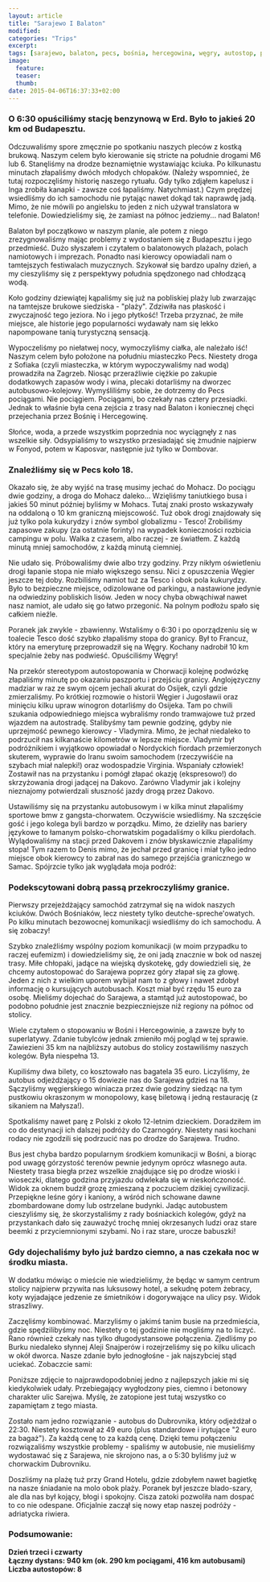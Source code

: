 ```yaml
---
layout: article
title: "Sarajewo I Balaton"
modified:
categories: "Trips"
excerpt:
tags: [sarajewo, balaton, pecs, bośnia, hercegowina, węgry, autostop, podróże]
image:
  feature:
  teaser:
  thumb:
date: 2015-04-06T16:37:33+02:00
---
```

<div class="notice"><h3>
O 6:30 opuściliśmy stację benzynową w Erd. Było to jakieś 20 km od Budapesztu.
</h3></div>
Odczuwaliśmy spore zmęcznie po spotkaniu naszych pleców z kostką brukową. Naszym celem było kierowanie się stricte na południe drogami M6 lub 6. Stanęliśmy na drodze beznamiętnie wystawiając kciuka. Po kilkunastu minutach złapaliśmy dwóch młodych chłopaków. (Należy wspomnieć, że tutaj rozpoczęliśmy historię naszego rytuału. Gdy tylko zdjąłem kapelusz i Inga zrobiła kanapki - zawsze coś łapaliśmy. Natychmiast.) Czym prędzej wsiedliśmy do ich samochodu nie pytając nawet dokąd tak naprawdę jadą. Mimo, że nie mówili po angielsku to jeden z nich używał translatora w telefonie. Dowiedzieliśmy się, że zamiast na północ jedziemy... nad Balaton!

Balaton był początkowo w naszym planie, ale potem z niego zrezygnowaliśmy mając problemy z wydostaniem się z Budapesztu i jego przedmieść. Dużo słyszałem i czytałem o balatonowych plażach, polach namiotowych i imprezach. Ponadto nasi kierowcy opowiadali nam o tamtejszych festiwalach muzycznych. Szykował się bardzo upalny dzień, a my cieszyliśmy się z perspektywy południa spędzonego nad chłodzącą wodą.

Koło godziny dziewiątej kąpaliśmy się już na pobliskiej plaży lub zwarzając na tamtejsze brukowe siedziska - "plaży". Zdziwiła nas płaskość i zwyczajność tego jeziora. No i jego płytkość! Trzeba przyznać, że miłe miejsce, ale historie jego popularności wydawały nam się lekko napompowane tanią turystyczną sensacją.



Wypoczeliśmy po niełatwej nocy, wymoczyliśmy ciałka, ale należało iść! Naszym celem było położone na południu miasteczko Pecs. Niestety droga z Sofiaka (czyli miasteczka, w którym wypoczywaliśmy nad wodą) prowadziła na Zagrzeb. Niosąc przeraźliwie ciężkie po zakupie dodatkowych zapasów wody i wina, plecaki dotarliśmy na dworzec autobusowo-kolejowy. Wymyśliliśmy sobie, że dotrzemy do Pecs pociągami. Nie pociągiem. Pociągami, bo czekały nas cztery przesiadki. Jednak to właśnie była cena zejścia z trasy nad Balaton i koniecznej chęci przejechania przez Bośnię i Hercegowinę.


Słońce, woda, a przede wszystkim poprzednia noc wyciągnęły z nas wszelkie siły. Odsypialiśmy to wszystko przesiadająć się żmudnie najpierw w Fonyod, potem w Kaposvar, następnie już tylko w Dombovar.


<div class="notice"><h3>Znaleźliśmy się w Pecs koło 18.</h3></div> Okazało się, że aby wyjść na trasę musimy jechać do Mohacz. Do pociągu dwie godziny, a droga do Mohacz daleko... Wzięliśmy taniutkiego busa i jakieś 50 minut później byliśmy w Mohacs. Tutaj znaki prosto wskazywały na oddaloną o 10 km graniczną miejscowość. Tuż obok drogi znajdowały się już tylko pola kukurydzy i znów symbol globalizmu - Tesco! Zrobiliśmy zapasowe zakupy (za ostatnie forinty) na wypadek konieczności rozbicia campingu w polu. Walka z czasem, albo raczej - ze światłem. Z każdą minutą mniej samochodów, z każdą minutą ciemniej.


Nie udało się. Próbowaliśmy dwie albo trzy godziny. Przy nikłym oświetleniu drogi łapanie stopa nie miało większego sensu. Nici z opuszczenia Węgier jeszcze tej doby. Rozbiliśmy namiot tuż za Tesco i obok pola kukurydzy. Było to bezpieczne miejsce, odizolowane od parkingu, a nastawione jedynie na odwiedziny pobliskich lisów. Jeden w nocy chyba obwąchiwał nawet nasz namiot, ale udało się go łatwo przegonić. Na polnym podłożu spało się całkiem nieźle.

Poranek jak zwykle - zbawienny. Wstaliśmy o 6:30 i po oporządzeniu się w toalecie Tesco dość szybko złapaliśmy stopa do granicy. Był to Francuz, który na emeryturę przeprowadził się na Węgry. Kochany nadrobił 10 km specjalnie żeby nas podwieść. Opuściliśmy Węgry!


Na przekór stereotypom autostopowania w Chorwacji kolejnę podwózkę złapaliśmy minutę po okazaniu paszportu i przejściu granicy. Anglojęzyczny madziar w raz ze swym ojcem jechali akurat do Osijek, czyli gdzie zmierzaliśmy. Po krótkiej rozmowie o historii Węgier i Jugosławii oraz minięciu kilku upraw winogron dotarliśmy do Osijeka. Tam po chwili szukania odpowiedniego miejsca wybraliśmy rondo tramwajowe tuż przed wjazdem na autostradę. Stalibyśmy tam pewnie godzinę, gdyby nie uprzejmość pewnego kierowcy - Vladymira. Mimo, że jechał niedaleko to podrzucił nas kilkanaście kilometrów w lepsze miejsce. Vladymir był podróżnikiem i wyjątkowo opowiadał o Nordyckich fiordach przemierzonych skuterem, wyprawie do Iranu swoim samochodem (rzeczywiśćie na szybach miał nalepki!) oraz wodospadzie Virginia. Wspaniały człowiek! Zostawił nas na przystanku i pomógł złapać okazję (ekspresowo!) do skrzyżowania drogi jadącej na Dakovo. Zarówno Vladymir jak i kolejny nieznajomy potwierdzali słuszność jazdy drogą przez Dakovo.

Ustawiliśmy się na przystanku autobusowym i w kilka minut złapaliśmy sportowe bmw z gangsta-chorwatem. Oczywiście wsiedliśmy. Na szczęście gość i jego kolega byli bardzo w porządku. Mimo, że dzieliły nas bariery językowe to łamanym polsko-chorwatskim pogadaliśmy o kilku pierdołach. Wylądowaliśmy na stacji przed Dakovem i znów błyskawicznie złapaliśmy stopa! Tym razem to Denis mimo, że jechał przed granicę i miał tylko jedno miejsce obok kierowcy to zabrał nas do samego przejśćia granicznego w Samac. Spójrzcie tylko jak wyglądała moja podróż:


<div class="notice"><h3>Podekscytowani dobrą passą przekroczyliśmy granice.</h3></div> Pierwszy przejeżdżający samochód zatrzymał się na widok naszych kciuków. Dwóch Bośniaków, lecz niestety tylko deutche-spreche'owatych. Po kilku minutach bezowocnej komunikacji wsiedliśmy do ich samochodu. A się zobaczy!


Szybko znaleźliśmy wspólny poziom komunikacji (w moim przypadku to raczej eufemizm) i dowiedzieliśmy się, że oni jadą znacznie w bok od naszej trasy. Miłe chłopaki, jadące na wiejską dyskotekę, gdy dowiedzieli się, że chcemy autostopować do Sarajewa poprzez góry złapał się za głowę. Jeden z nich z wielkim uporem wybijał nam to z głowy i nawet zdobył informację o kursujących autobusach. Koszt miał być rzędu 15 euro za osobę. Mieliśmy dojechać do Sarajewa, a stamtąd już autostopować, bo podobno południe jest znacznie bezpieczniejsze niż regiony na północ od stolicy.

Wiele czytałem o stopowaniu w Bośni i Hercegowinie, a zawsze były to superlatywy. Zdanie tubylców jednak zmieniło mój pogląd w tej sprawie. Zawiezieni 35 km na najbliższy autobus do stolicy zostawiliśmy naszych kolegów. Była niespełna 13.

Kupiliśmy dwa bilety, co kosztowało nas bagatela 35 euro. Liczyliśmy, że autobus odjeżdżający o 15 dowiezie nas do Sarajewa gdzieś na 18. Sączyliśmy węgierskiego winiacza przez dwie godziny siedząc na tym pustkowiu okraszonym w monopolowy, kasę biletową i jedną restaurację (z sikaniem na Małysza!).








Spotkaliśmy nawet parę z Polski z około 12-letnim dzieckiem. Doradziłem im co do destynacji ich dalszej podróży do Czarnogóry. Niestety nasi kochani rodacy nie zgodzili się podrzucić nas po drodze do Sarajewa. Trudno.

Bus jest chyba bardzo popularnym środkiem komunikacji w Bośni, a biorąc pod uwagę górzystość terenów pewnie jedynym oprócz własnego auta. Niestety trasa biegła przez wszelkie znajdujące się po drodze wioski i wioseczki, dlatego godzina przyjazdu odwlekała się w nieskończoność. Widok za oknem budził grozę zmieszaną z poczuciem dzikiej cywilizacji. Przepiękne leśne góry i kaniony, a wśród nich schowane dawne zbombardowane domy lub ostrzelane budynki. Jadąc autobustem cieszyliśmy się, że skorzystaliśmy z rady bośniackich kolegów, gdyż na przystankach dało się zauważyć trochę mniej okrzesanych ludzi oraz stare beemki z przyciemnionymi szybami. No i raz stare, urocze babuszki!




<div class="notice"><h3>Gdy dojechaliśmy było już bardzo ciemno, a nas czekała noc w środku miasta.</h3></div> W dodatku mówiąc o mieście nie wiedzieliśmy, że będąc w samym centrum stolicy najpierw przywita nas luksusowy hotel, a sekudnę potem żebracy, koty wyjadające jedzenie ze śmietników i dogorywające na ulicy psy. Widok straszliwy.

Zaczęliśmy kombinować. Marzyliśmy o jakimś tanim busie na przedmieścia, gdzie spędzilibyśmy noc. Niestety o tej godzinie nie mogliśmy na to liczyć. Rano również czekały nas tylko długodystansowe połączenia. Zjedliśmy po Burku niedaleko słynnej Aleji Snajperów i rozejrzeliśmy się po kilku ulicach w okół dworca. Nasze zdanie było jednogłośne - jak najszybciej stąd uciekać. Zobaczcie sami:


Poniższe zdjęcie to najprawdopodobniej jedno z najlepszych jakie mi się kiedykolwiek udały. Przebiegający wygłodzony pies, ciemno i betonowy charakter ulic Sarejwa. Myślę, że zatopione jest tutaj wszystko co zapamiętam z tego miasta.




Zostało nam jedno rozwiązanie - autobus do Dubrovnika, który odjeżdżał o 22:30. Niestety kosztował aż 49 euro (plus standardowe i irytujące "2 euro za bagaż"). Za każdą cenę to za każdą cenę. Dzięki temu połączeniu rozwiązaliśmy wszystkie problemy - spaliśmy w autobusie, nie musieliśmy wydostawać się z Sarajewa, nie skrojono nas, a o 5:30 byliśmy już w chorwackim Dubrovniku.




Doszliśmy na plażę tuż przy Grand Hotelu, gdzie zdobyłem nawet bagietkę na nasze śniadanie na molo obok plaży. Poranek był jeszcze blado-szary, ale dla nas był kojący, błogi i spokojny. Cisza zatoki pozwoliła nam dospać to co nie odespane. Oficjalnie zaczął się nowy etap naszej podróży - adriatycka riwiera.

<div class="notice"><h3>
Podsumowanie:
</h3></div>

<b>
Dzień trzeci i czwarty<br>
Łączny dystans: 940 km (ok. 290 km pociągami, 416 km autobusami)<br>
Liczba autostopów: 8
</b>